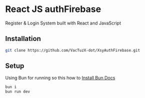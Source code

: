 # React JS authFirebase

Register & Login System built with React and JavaScript

## Installation

```bash
git clone https://github.com/VacTuzX-dot/XsyAuthFirebase.git
```

## Setup
Using Bun for running so this how to [Install Bun Docs](https://bun.sh/docs/installation)
```bash
bun i
bun run dev
```
